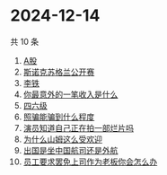 # 2024-12-14

共 10 条

<!-- BEGIN -->
<!-- 最后更新时间 Sat Dec 14 2024 07:11:08 GMT+0800 (China Standard Time) -->

1. [A股](https://www.zhihu.com/search?q=A%E8%82%A1)
1. [斯诺克苏格兰公开赛](https://www.zhihu.com/search?q=%E6%96%AF%E8%AF%BA%E5%85%8B%E8%8B%8F%E6%A0%BC%E5%85%B0%E5%85%AC%E5%BC%80%E8%B5%9B)
1. [李铁](https://www.zhihu.com/search?q=%E6%9D%8E%E9%93%81)
1. [你最意外的一笔收入是什么](https://www.zhihu.com/search?q=%E4%BD%A0%E6%9C%80%E6%84%8F%E5%A4%96%E7%9A%84%E4%B8%80%E7%AC%94%E6%94%B6%E5%85%A5%E6%98%AF%E4%BB%80%E4%B9%88)
1. [四六级](https://www.zhihu.com/search?q=%E5%9B%9B%E5%85%AD%E7%BA%A7)
1. [照骗能骗到什么程度](https://www.zhihu.com/search?q=%E7%85%A7%E9%AA%97%E8%83%BD%E9%AA%97%E5%88%B0%E4%BB%80%E4%B9%88%E7%A8%8B%E5%BA%A6)
1. [演员知道自己正在拍一部烂片吗](https://www.zhihu.com/search?q=%E6%BC%94%E5%91%98%E7%9F%A5%E9%81%93%E8%87%AA%E5%B7%B1%E6%AD%A3%E5%9C%A8%E6%8B%8D%E4%B8%80%E9%83%A8%E7%83%82%E7%89%87%E5%90%97)
1. [为什么山姆这么受欢迎](https://www.zhihu.com/search?q=%E4%B8%BA%E4%BB%80%E4%B9%88%E5%B1%B1%E5%A7%86%E8%BF%99%E4%B9%88%E5%8F%97%E6%AC%A2%E8%BF%8E)
1. [出国是坐中国航司还是外航](https://www.zhihu.com/search?q=%E5%87%BA%E5%9B%BD%E6%98%AF%E5%9D%90%E4%B8%AD%E5%9B%BD%E8%88%AA%E5%8F%B8%E8%BF%98%E6%98%AF%E5%A4%96%E8%88%AA)
1. [员工要求罢免上司作为老板你会怎么办](https://www.zhihu.com/search?q=%E5%91%98%E5%B7%A5%E8%A6%81%E6%B1%82%E7%BD%A2%E5%85%8D%E4%B8%8A%E5%8F%B8%E4%BD%9C%E4%B8%BA%E8%80%81%E6%9D%BF%E4%BD%A0%E4%BC%9A%E6%80%8E%E4%B9%88%E5%8A%9E)

<!-- END -->
